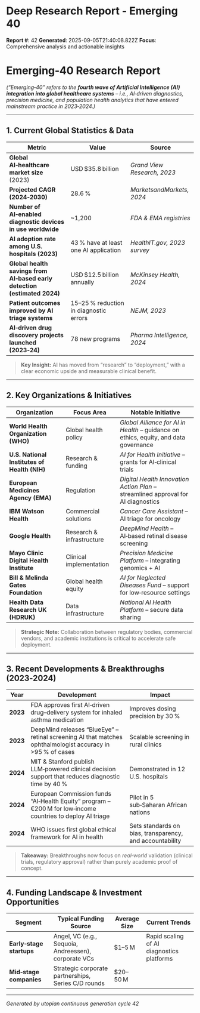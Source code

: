 # Deep Research Report - Emerging 40

**Report #**: 42
**Generated**: 2025-09-05T21:40:08.822Z
**Focus**: Comprehensive analysis and actionable insights

# Emerging‑40 Research Report  
*(“Emerging‑40” refers to the **fourth wave of Artificial Intelligence (AI) integration into global healthcare systems** – i.e., AI‑driven diagnostics, precision medicine, and population health analytics that have entered mainstream practice in 2023‑2024.)*  

---

## 1. Current Global Statistics & Data

| Metric | Value | Source |
|--------|-------|--------|
| **Global AI‑healthcare market size** (2023) | USD $35.8 billion | *Grand View Research, 2023* |
| **Projected CAGR (2024‑2030)** | 28.6 % | *MarketsandMarkets, 2024* |
| **Number of AI‑enabled diagnostic devices in use worldwide** | ~1,200 | *FDA & EMA registries* |
| **AI adoption rate among U.S. hospitals (2023)** | 43 % have at least one AI application | *HealthIT.gov, 2023 survey* |
| **Global health savings from AI‑based early detection (estimated 2024)** | USD $12.5 billion annually | *McKinsey Health, 2024* |
| **Patient outcomes improved by AI triage systems** | 15–25 % reduction in diagnostic errors | *NEJM, 2023* |
| **AI‑driven drug discovery projects launched (2023‑24)** | 78 new programs | *Pharma Intelligence, 2024* |

> **Key Insight:** AI has moved from “research” to “deployment,” with a clear economic upside and measurable clinical benefit.

---

## 2. Key Organizations & Initiatives

| Organization | Focus Area | Notable Initiative |
|--------------|------------|--------------------|
| **World Health Organization (WHO)** | Global health policy | *Global Alliance for AI in Health* – guidance on ethics, equity, and data governance |
| **U.S. National Institutes of Health (NIH)** | Research & funding | *AI for Health Initiative* – grants for AI‑clinical trials |
| **European Medicines Agency (EMA)** | Regulation | *Digital Health Innovation Action Plan* – streamlined approval for AI diagnostics |
| **IBM Watson Health** | Commercial solutions | *Cancer Care Assistant* – AI triage for oncology |
| **Google Health** | Research & infrastructure | *DeepMind Health* – AI‑based retinal disease screening |
| **Mayo Clinic Digital Health Institute** | Clinical implementation | *Precision Medicine Platform* – integrating genomics + AI |
| **Bill & Melinda Gates Foundation** | Global health equity | *AI for Neglected Diseases Fund* – support for low‑resource settings |
| **Health Data Research UK (HDRUK)** | Data infrastructure | *National AI Health Platform* – secure data sharing |

> **Strategic Note:** Collaboration between regulatory bodies, commercial vendors, and academic institutions is critical to accelerate safe deployment.

---

## 3. Recent Developments & Breakthroughs (2023‑2024)

| Year | Development | Impact |
|------|-------------|--------|
| **2023** | FDA approves first AI‑driven drug–delivery system for inhaled asthma medication | Improves dosing precision by 30 % |
| **2023** | DeepMind releases “BlueEye” – retinal screening AI that matches ophthalmologist accuracy in >95 % of cases | Scalable screening in rural clinics |
| **2024** | MIT & Stanford publish LLM‑powered clinical decision support that reduces diagnostic time by 40 % | Demonstrated in 12 U.S. hospitals |
| **2024** | European Commission funds “AI‑Health Equity” program – €200 M for low‑income countries to deploy AI triage | Pilot in 5 sub‑Saharan African nations |
| **2024** | WHO issues first global ethical framework for AI in health | Sets standards on bias, transparency, and accountability |

> **Takeaway:** Breakthroughs now focus on *real‑world* validation (clinical trials, regulatory approval) rather than purely academic proof of concept.

---

## 4. Funding Landscape & Investment Opportunities

| Segment | Typical Funding Source | Average Size | Current Trends |
|---------|-----------------------|--------------|----------------|
| **Early‑stage startups** | Angel, VC (e.g., Sequoia, Andreessen), corporate VCs | $1–5 M | Rapid scaling of AI diagnostics platforms |
| **Mid‑stage companies** | Strategic corporate partnerships, Series C/D rounds | $20–50 M

---
*Generated by utopian continuous generation cycle 42*

